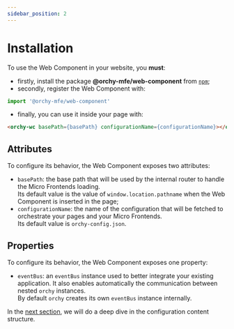 ```yaml
---
sidebar_position: 2
---
```


# Installation

To use the Web Component in your website, you **must**:
- firstly, install the package **@orchy-mfe/web-component** from [`npm`](https://www.npmjs.com/);
- secondly, register the Web Component with:
```javascript
import '@orchy-mfe/web-component'
```
- finally, you can use it inside your page with:
```html
<orchy-wc basePath={basePath} configurationName={configurationName}></orchy-wc>
```

## Attributes

To configure its behavior, the Web Component exposes two attributes:
- `basePath`: the base path that will be used by the internal router to handle the Micro Frontends loading.  
  Its default value is the value of `window.location.pathname` when the Web Component is inserted in the page;
- `configurationName`: the name of the configuration that will be fetched to orchestrate your pages and your Micro Frontends.  
  Its default value is `orchy-config.json`. 

## Properties

To configure its behavior, the Web Component exposes one property:
- `eventBus`: an `eventBus` instance used to better integrate your existing application. It also enables automatically the communication between nested `orchy` instances.  
By default `orchy` creates its own `eventBus` instance internally.
  
In the [next section](./wc-configuration/wc-configuration.md), we will do a deep dive in the configuration content structure.
